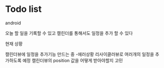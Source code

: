 # Todo list
android

오늘 할 일을 기록할 수 있고 캘린더를 통해서도 일정을 추가 할 수 있다

현재 상황

캘린더뷰에 일정을 추가기능 만드는 중
-에러상황
리사이클러뷰로 여러개의 일정을 추가하도록 예정
캘린더뷰의 position 값을 어떻게 받아야할지 고민
